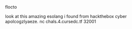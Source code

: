 flocto

look at this amazing esolang i found from hackthebox cyber apolcogzlyaeze. nc chals.4.cursedc.tf 32001
